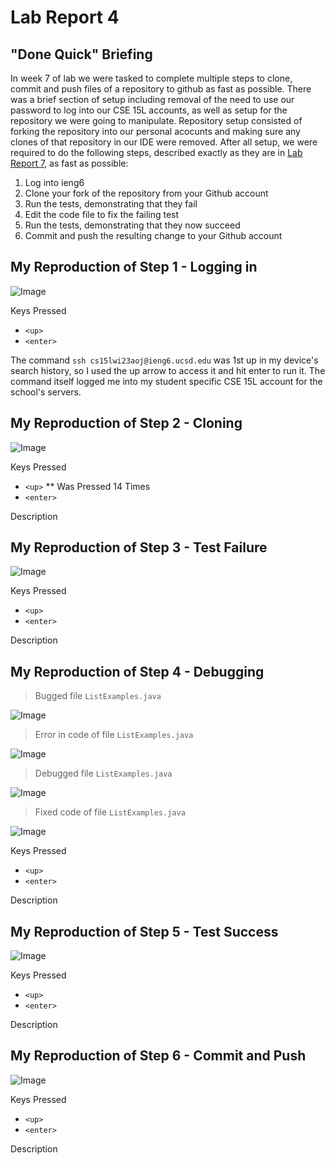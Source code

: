 # Lab Report 4

## "Done Quick" Briefing

In week 7 of lab we were tasked to complete multiple steps to clone, commit and push files of a repository to github as fast as possible. There was a brief section of setup including removal of the need to use our password to log into our CSE 15L accounts, as well as setup for the repository we were going to manipulate. Repository setup consisted of forking the repository into our personal acocunts and making sure any clones of that repository in our IDE were removed. After all setup, we were required to do the following steps, described exactly as they are in [Lab Report 7](https://ucsd-cse15l-w23.github.io/week/week7/), as fast as possible:

1. Log into ieng6
2. Clone your fork of the repository from your Github account
3. Run the tests, demonstrating that they fail
4. Edit the code file to fix the failing test
5. Run the tests, demonstrating that they now succeed
6. Commit and push the resulting change to your Github account

## My Reproduction of Step 1 - Logging in

![Image](Step4LogIn.png)

Keys Pressed
* `<up>`
* `<enter>`

The command `ssh cs15lwi23aoj@ieng6.ucsd.edu` was 1st up in my device's search history, so I used the up arrow to access it and hit enter to run it. The command itself logged me into my student specific CSE 15L account for the school's servers.

## My Reproduction of Step 2 - Cloning

![Image](Step5CloneFork.png)

Keys Pressed
* `<up>`
** Was Pressed 14 Times
* `<enter>` 

Description

## My Reproduction of Step 3 - Test Failure

![Image](Step6TestsFail.png)

Keys Pressed
* `<up>`
* `<enter>`

Description

## My Reproduction of Step 4 - Debugging

> Bugged file `ListExamples.java`

![Image](Step7UnfixedFull.png)

> Error in code of file `ListExamples.java`

![Image](Step7UnfixedZoom.png)


> Debugged file `ListExamples.java`

![Image](Step7FixedFull.png)


> Fixed code of file `ListExamples.java`

![Image](Step7FixedZoom.png)

Keys Pressed
* `<up>`
* `<enter>`

Description


## My Reproduction of Step 5 - Test Success

![Image](Step8TestsPass.png)

Keys Pressed
* `<up>`
* `<enter>`

Description

## My Reproduction of Step 6 - Commit and Push

![Image](Step9CommitPush.png)

Keys Pressed
* `<up>`
* `<enter>`

Description
